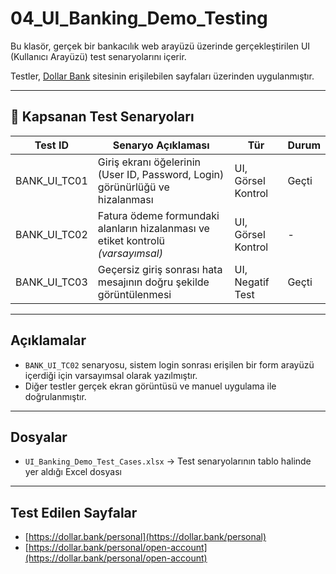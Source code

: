 # 04_UI_Banking_Demo_Testing

Bu klasör, gerçek bir bankacılık web arayüzü üzerinde gerçekleştirilen UI (Kullanıcı Arayüzü) test senaryolarını içerir.

Testler, [Dollar Bank](https://dollar.bank) sitesinin erişilebilen sayfaları üzerinden uygulanmıştır.

---

## 🧪 Kapsanan Test Senaryoları

| Test ID         | Senaryo Açıklaması                                                                 | Tür       | Durum  |
|------------------|------------------------------------------------------------------------------------|------------|---------|
| BANK_UI_TC01     | Giriş ekranı öğelerinin (User ID, Password, Login) görünürlüğü ve hizalanması     | UI, Görsel Kontrol | Geçti |
| BANK_UI_TC02     | Fatura ödeme formundaki alanların hizalanması ve etiket kontrolü *(varsayımsal)* | UI, Görsel Kontrol | -     |
| BANK_UI_TC03     | Geçersiz giriş sonrası hata mesajının doğru şekilde görüntülenmesi                | UI, Negatif Test   | Geçti |

---

##  Açıklamalar

- `BANK_UI_TC02` senaryosu, sistem login sonrası erişilen bir form arayüzü içerdiği için varsayımsal olarak yazılmıştır.
- Diğer testler gerçek ekran görüntüsü ve manuel uygulama ile doğrulanmıştır.

---

## Dosyalar

- `UI_Banking_Demo_Test_Cases.xlsx` → Test senaryolarının tablo halinde yer aldığı Excel dosyası

---

##  Test Edilen Sayfalar

- [https://dollar.bank/personal](https://dollar.bank/personal)
- [https://dollar.bank/personal/open-account](https://dollar.bank/personal/open-account)

